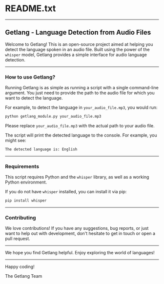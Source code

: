 # README.txt

---
## Getlang - Language Detection from Audio Files

Welcome to Getlang! This is an open-source project aimed at helping you detect the language spoken in an audio file. Built using the power of the `whisper` model, Getlang provides a simple interface for audio language detection.

---

### How to use Getlang?

Running Getlang is as simple as running a script with a single command-line argument. You just need to provide the path to the audio file for which you want to detect the language.

For example, to detect the language in `your_audio_file.mp3`, you would run:

```bash
python getlang_module.py your_audio_file.mp3
```

Please replace `your_audio_file.mp3` with the actual path to your audio file.

The script will print the detected language to the console. For example, you might see:

```bash
The detected language is: English
```

---

### Requirements

This script requires Python and the `whisper` library, as well as a working Python environment. 

If you do not have `whisper` installed, you can install it via pip:

```bash
pip install whisper
```

---

### Contributing

We love contributions! If you have any suggestions, bug reports, or just want to help out with development, don't hesitate to get in touch or open a pull request.

---

We hope you find Getlang helpful. Enjoy exploring the world of languages!

---

Happy coding!

The Getlang Team
